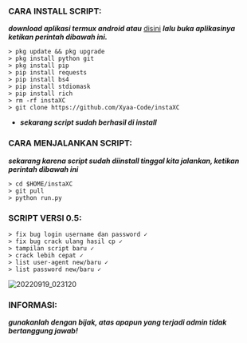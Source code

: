 <h3 align="left">CARA INSTALL SCRIPT:</h3>

***download aplikasi termux android atau*** <a href="https://f-droid.org/en/packages/com.termux/">disini</a> ***lalu buka aplikasinya ketikan perintah dibawah ini.***

    > pkg update && pkg upgrade
    > pkg install python git
    > pkg install pip
    > pip install requests
    > pip install bs4
    > pip install stdiomask
    > pip install rich
    > rm -rf instaXC
    > git clone https://github.com/Xyaa-Code/instaXC

- ***sekarang script sudah berhasil di install***

<h3 align="left">CARA MENJALANKAN SCRIPT:</h3>

***sekarang karena script sudah diinstall tinggal kita jalankan, ketikan perintah dibawah ini***

    > cd $HOME/instaXC             
    > git pull       
    > python run.py

<h3 align="left">SCRIPT VERSI 0.5:</h3>

    > fix bug login username dan password ✓
    > fix bug crack ulang hasil cp ✓
    > tampilan script baru ✓
    > crack lebih cepat ✓
    > list user-agent new/baru ✓
    > list password new/baru ✓

![20220919_023120](https://user-images.githubusercontent.com/109187416/191349510-bfb82339-69c0-49e2-bb8e-36cb237b4fc4.png)

<h3 align="left">INFORMASI:</h3>

***gunakanlah dengan bijak, atas apapun yang terjadi admin tidak bertanggung jawab!***
